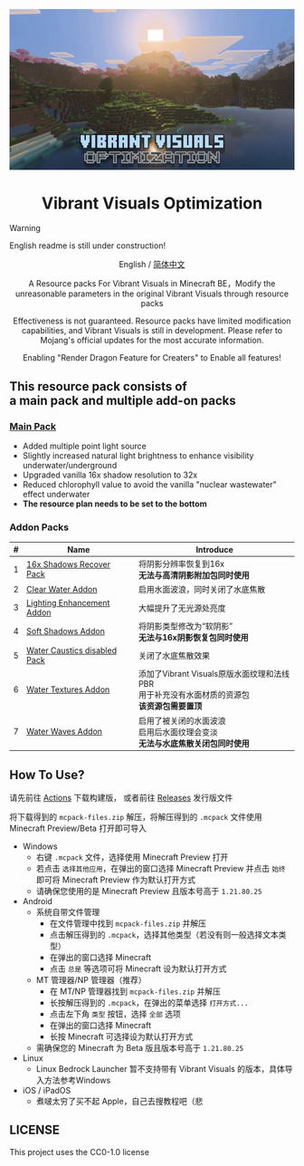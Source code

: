 ![Vibrant Visuals Optimization](/Main%20Pack/Sample%20image.png)
<div align=center>

# Vibrant Visuals Optimization

</div>

> [!WARNING]
> English readme is still under construction!

<div align=center>

English / [简体中文](./README-CN.md)

A Resource packs For Vibrant Visuals in Minecraft BE，Modify the unreasonable parameters in the original Vibrant Visuals through resource packs

Effectiveness is not guaranteed. Resource packs have limited modification capabilities, and Vibrant Visuals is still in development. Please refer to Mojang's official updates for the most accurate information.

Enabling "Render Dragon Feature for Creaters" to Enable all features!

</div>

## **This resource pack consists of<br>a main pack and multiple add-on packs**
### [Main Pack](./Main%20Pack/)
- Added multiple point light source
- Slightly increased natural light brightness to enhance visibility underwater/underground
- Upgraded vanilla 16x shadow resolution to 32x
- Reduced chlorophyll value to avoid the vanilla "nuclear wastewater" effect underwater
- **The resource plan needs to be set to the bottom**
### Addon Packs
|#|Name|Introduce|
|-|-|-|
1|[16x Shadows Recover Pack](./16x%20Shadows%20Recover%20Pack/)|将阴影分辨率恢复到16x<br>**无法与高清阴影附加包同时使用**|
2|[Clear Water Addon](./Clear%20Water%20Addon/)|启用水面波浪，同时关闭了水底焦散|
3|[Lighting Enhancement Addon](./Lighting%20Enhancement%20Addon/)|大幅提升了无光源处亮度|
4|[Soft Shadows Addon](./Soft%20Shadows%20Addon/)|将阴影类型修改为“软阴影”<br>**无法与16x阴影恢复包同时使用**|
5|[Water Caustics disabled Pack](./Water%20Caustics%20disabled%20Pack/)|关闭了水底焦散效果|
6|[Water Textures Addon](./Water%20Textures%20Addon/)|添加了Vibrant Visuals原版水面纹理和法线PBR<br>用于补充没有水面材质的资源包<br>**该资源包需要置顶**|
7|[Water Waves Addon](./Water%20Waves%20Addon/)|启用了被关闭的水面波浪<br>启用后水面纹理会变淡<br>**无法与水底焦散关闭包同时使用**|

## How To Use?
请先前往 [Actions](https://github.com/MiaowCham/Vibrant-Visuals-Optimization/actions/workflows/compress-folders.yml) 下载构建版，
或者前往 [Releases](https://github.com/MiaowCham/Vibrant-Visuals-Optimization/releases) 发行版文件

将下载得到的 `mcpack-files.zip` 解压，将解压得到的 `.mcpack` 文件使用 Minecraft Preview/Beta 打开即可导入<br>
- Windows
    - 右键 `.mcpack` 文件，选择使用 Minecraft Preview 打开
    - 若点击 `选择其他应用`，在弹出的窗口选择 Minecraft Preview 并点击 `始终` 即可将 Minecraft Preview 作为默认打开方式
    - 请确保您使用的是 Minecraft Preview 且版本号高于 `1.21.80.25`
- Android
    - 系统自带文件管理
      - 在文件管理中找到 `mcpack-files.zip` 并解压
      - 点击解压得到的 `.mcpack`，选择其他类型（若没有则一般选择文本类型）
      - 在弹出的窗口选择 Minecraft
      - 点击 `总是` 等选项可将 Minecraft 设为默认打开方式
    - MT 管理器/NP 管理器（推荐）
      - 在 MT/NP 管理器找到 `mcpack-files.zip` 并解压
      - 长按解压得到的 `.mcpack`，在弹出的菜单选择 `打开方式...`
      - 点击左下角 `类型` 按钮，选择 `全部` 选项
      - 在弹出的窗口选择 Minecraft
      - 长按 Minecraft 可选择设为默认打开方式
    - 需确保您的 Minecraft 为 Beta 版且版本号高于 `1.21.80.25`
- Linux
    - Linux Bedrock Launcher 暂不支持带有 Vibrant Visuals 的版本，具体导入方法参考Windows
- iOS / iPadOS
    - 煮啵太穷了买不起 Apple，自己去搜教程吧（悲

## LICENSE
This project uses the CC0-1.0 license
